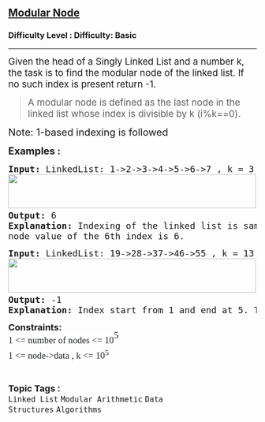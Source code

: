 <h2><a href="https://www.geeksforgeeks.org/problems/modular-node/1?page=2&category=Linked%20List&status=unsolved,attempted&sortBy=submissions">Modular Node</a></h2><h3>Difficulty Level : Difficulty: Basic</h3><hr><div class="problems_problem_content__Xm_eO"><p><span style="font-size: 14pt;">Given the head of a Singly Linked List and a number k, the task is to find the modular node of the linked list. </span><span style="font-size: 18.6667px;">If no such index is present return -1.</span></p>
<blockquote>
<p><span style="font-size: 14pt;">A modular node is defined as the last node in the linked list whose index is divisible by k (i%k==0).&nbsp;</span></p>
</blockquote>
<p><span style="font-size: 20px;">Note: 1-based indexing is followed</span></p>
<p><span style="font-size: 20px;"><strong>Examples :</strong></span></p>
<pre><span style="font-size: 18px;"><strong>Input:</strong><strong> </strong>LinkedList: 1-&gt;2-&gt;3-&gt;4-&gt;5-&gt;6-&gt;7 , k = 3<br><img src="https://media.geeksforgeeks.org/img-practice/prod/addEditProblem/700634/Web/Other/blobid0_1720679969.png" width="502" height="69"> <br><strong>Output: </strong>6
<strong>Explanation:</strong> Indexing of the linked list is same as the values of the Node. The maximum index which is divisble by 3 is 6 and the<br>node value of the 6th index is 6.</span>
</pre>
<pre><span style="font-size: 18px;"><strong>Input:</strong><strong> </strong>LinkedList: 19-&gt;28-&gt;37-&gt;46-&gt;55 , k = 13<br><img src="https://media.geeksforgeeks.org/img-practice/prod/addEditProblem/700634/Web/Other/blobid1_1720679992.png" width="502" height="69"><strong>
Output: </strong>-1<strong>
Explanation:</strong> Index start from 1 and end at 5. There is no index which can divisible by 13, so output is -1.</span></pre>
<p><span style="font-size: 18px;"><strong>Constraints:</strong><br><span style="font-size: 14pt;"><span style="color: #1e2229; font-family: Nunito; background-color: #ffffff;">1 &lt;= number of nodes &lt;= 10</span><span style="box-sizing: border-box; line-height: 1.7em; position: relative; vertical-align: baseline; top: -0.5em; font-family: Nunito; color: #1e2229; background-color: #ffffff;">5<br style="box-sizing: border-box; line-height: 1.7em; font-family: var(--gfg-font-primary) !important; color: var(--text-color) !important; background-color: var(--background) !important;"></span><span style="color: #1e2229; font-family: Nunito; background-color: #ffffff;">1 &lt;= node-&gt;data , k &lt;= 10<sup>5</sup></span></span><br></span></p></div><br><p><span style=font-size:18px><strong>Topic Tags : </strong><br><code>Linked List</code>&nbsp;<code>Modular Arithmetic</code>&nbsp;<code>Data Structures</code>&nbsp;<code>Algorithms</code>&nbsp;